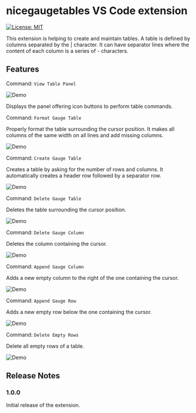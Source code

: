 # nicegaugetables VS Code extension

[![License: MIT](https://img.shields.io/badge/License-MIT-yellow.svg)](https://opensource.org/licenses/MIT)

This extension is helping to create and maintain tables.
A table is defined by columns separated by the | character. It can have separator lines where the content of each column is a series of - characters.

## Features

Command: `View Table Panel`

![Demo](https://github.com/franckdervaux/gauge-table-format/blob/master/publicmedia/viewpanel.gif?raw=true)

Displays the panel offering icon buttons to perform table commands.

Command: `Format Gauge Table`

Properly format the table surrounding the cursor position. It makes all columns of the same width on all lines and add missing columns.

![Demo](https://github.com/franckdervaux/gauge-table-format/blob/master/publicmedia/formattable.gif?raw=true)

Command: `Create Gauge Table`

Creates a table by asking for the number of rows and columns. It automatically creates a header row followed by a separator row.

![Demo](https://github.com/franckdervaux/gauge-table-format/blob/master/publicmedia/createtable.gif?raw=true)

Command: `Delete Gauge Table`

Deletes the table surrounding the cursor position. 

![Demo](https://github.com/franckdervaux/gauge-table-format/blob/master/publicmedia/deletetable.gif?raw=true)

Command: `Delete Gauge Column`

Deletes the column containing the cursor. 

![Demo](https://github.com/franckdervaux/gauge-table-format/blob/master/publicmedia/deletecolumn.gif?raw=true)

Command: `Append Gauge Column`

Adds a new empty column to the right of the one containing the cursor.

![Demo](https://github.com/franckdervaux/gauge-table-format/blob/master/publicmedia/appendcolumn.gif?raw=true)

Command: `Append Gauge Row`

Adds a new empty row below the one containing the cursor.

![Demo](https://github.com/franckdervaux/gauge-table-format/blob/master/publicmedia/appendrow.gif?raw=true)

Command: `Delete Empty Rows`

Delete all empty rows of a table.

![Demo](https://github.com/franckdervaux/gauge-table-format/blob/master/publicmedia/deleteemptyrows.gif?raw=true)

## Release Notes

### 1.0.0

Initial release of the extension.
